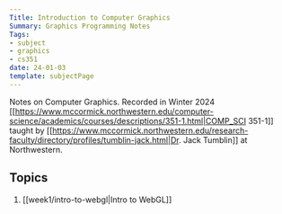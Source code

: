```yaml
---
Title: Introduction to Computer Graphics
Summary: Graphics Programming Notes
Tags:
- subject
- graphics
- cs351
date: 24-01-03
template: subjectPage
---
```


Notes on Computer Graphics.
Recorded in Winter 2024 [[https://www.mccormick.northwestern.edu/computer-science/academics/courses/descriptions/351-1.html|COMP_SCI 351-1]] taught by [[https://www.mccormick.northwestern.edu/research-faculty/directory/profiles/tumblin-jack.html|Dr. Jack Tumblin]] at Northwestern.

## Topics

1. [[week1/intro-to-webgl|Intro to WebGL]]
